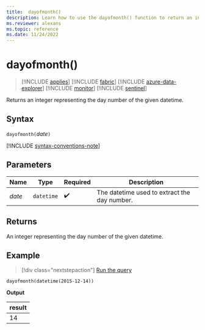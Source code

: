 ```yaml
---
title:  dayofmonth()
description: Learn how to use the dayofmonth() function to return an integer representing the day of the month.
ms.reviewer: alexans
ms.topic: reference
ms.date: 11/24/2022
---
```

# dayofmonth()

> [!INCLUDE [applies](../includes/applies-to-version/applies.md)] [!INCLUDE [fabric](../includes/applies-to-version/fabric.md)] [!INCLUDE [azure-data-explorer](../includes/applies-to-version/azure-data-explorer.md)] [!INCLUDE [monitor](../includes/applies-to-version/monitor.md)] [!INCLUDE [sentinel](../includes/applies-to-version/sentinel.md)]

Returns an integer representing the day number of the given datetime.

## Syntax

`dayofmonth(`*date*`)`

[!INCLUDE [syntax-conventions-note](../includes/syntax-conventions-note.md)]

## Parameters

| Name | Type | Required | Description |
|--|--|--|--|
| *date* | `datetime` |  :heavy_check_mark: | The datetime used to extract the day number.|

## Returns

An integer representing the day number of the given datetime.

## Example

> [!div class="nextstepaction"]
> <a href="https://dataexplorer.azure.com/clusters/kvc9rf7q4d68qcw5sk2d6f.northeurope/databases/MyDatabase?query=H4sIAAAAAAAAAysoyswrUUhJrMxPy83PK8nQSEksSS3JzE3VMDIwNNU1NNI1NNHUBAAj3TtIJgAAAA==" target="_blank">Run the query</a>

```kusto
dayofmonth(datetime(2015-12-14))
```

**Output**

|result|
|--|
|14|
